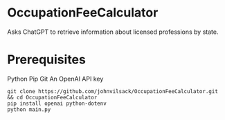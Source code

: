 # OccupationFeeCalculator
Asks ChatGPT to retrieve information about licensed professions by state.

# Prerequisites
Python
Pip
Git
An OpenAI API key


```
git clone https://github.com/johnvilsack/OccupationFeeCalculator.git && cd OccupationFeeCalculator
pip install openai python-dotenv
python main.py

```
